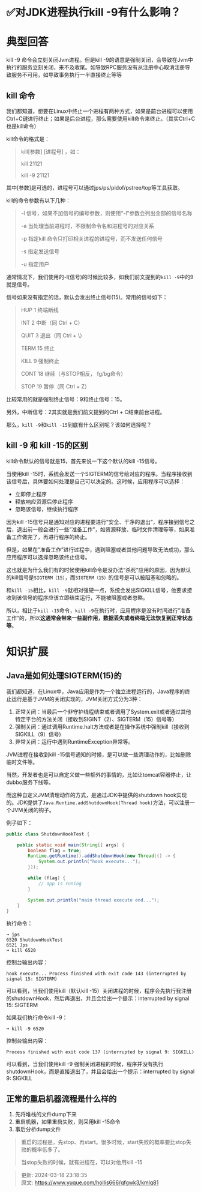 # ✅对JDK进程执行kill -9有什么影响？

# 典型回答
kill -9 命令会立刻关闭Jvm进程。但是kill -9的语意是强制关闭，会导致在Jvm中执行的服务立刻关闭，来不及收尾。如导致RPC服务没有从注册中心取消注册导致服务不可用，如导致事务执行一半直接终止等等

## kill 命令
我们都知道，想要在Linux中终止一个进程有两种方式，如果是前台进程可以使用Ctrl+C键进行终止；如果是后台进程，那么需要使用kill命令来终止。（其实Ctrl+C也是kill命令）

kill命令的格式是：

> kill[参数] [进程号] ，如：
>
> kill 21121 
>
> kill -9 21121
>

其中[参数]是可选的，进程号可以通过jps/ps/pidof/pstree/top等工具获取。

kill的命令参数有以下几种：

> -l 信号，如果不加信号的编号参数，则使用“-l”参数会列出全部的信号名称
>
> -a 当处理当前进程时，不限制命令名和进程号的对应关系
>
> -p 指定kill 命令只打印相关进程的进程号，而不发送任何信号
>
> -s 指定发送信号
>
> -u 指定用户
>

通常情况下，我们使用的-l(信号)的时候比较多，如我们前文提到的`kill -9`中的9就是信号。

信号如果没有指定的话，默认会发出终止信号(15)。常用的信号如下：

> HUP 1 终端断线
>
> INT 2 中断（同 Ctrl + C）
>
> QUIT 3 退出（同 Ctrl + \）
>
> TERM 15 终止
>
> KILL 9 强制终止
>
> CONT 18 继续（与STOP相反， fg/bg命令）
>
> STOP 19 暂停（同 Ctrl + Z）
>

比较常用的就是强制终止信号：9和终止信号：15。

另外，中断信号：2其实就是我们前文提到的Ctrl + C结束前台进程。

那么，`kill -9`和`kill -15`到底有什么区别呢？该如何选择呢？

## kill -9 和 kill -15的区别
kill命令默认的信号就是15，首先来说一下这个默认的kill -15信号。

当使用kill -15时，系统会发送一个SIGTERM的信号给对应的程序。当程序接收到该信号后，具体要如何处理是自己可以决定的。这时候，应用程序可以选择：

+ 立即停止程序
+ 释放响应资源后停止程序
+ 忽略该信号，继续执行程序

因为kill -15信号只是通知对应的进程要进行”安全、干净的退出”，程序接到信号之后，退出前一般会进行一些”准备工作”，如资源释放、临时文件清理等等，如果准备工作做完了，再进行程序的终止。

但是，如果在”准备工作”进行过程中，遇到阻塞或者其他问题导致无法成功，那么应用程序可以选择忽略该终止信号。

这也就是为什么我们有的时候使用kill命令是没办法”杀死”应用的原因，因为默认的kill信号是`SIGTERM（15）`，而`SIGTERM（15）`的信号是可以被阻塞和忽略的。

和`kill -15`相比，`kill -9`就相对强硬一点，系统会发出SIGKILL信号，他要求接收到该信号的程序应该立即结束运行，不能被阻塞或者忽略。

所以，相比于`kill -15`命令，`kill -9`在执行时，应用程序是没有时间进行”准备工作”的，所以**这通常会带来一些副作用，数据丢失或者终端无法恢复到正常状态等**。

# 知识扩展
## Java是如何处理SIGTERM(15)的
我们都知道，在Linux中，Java应用是作为一个独立进程运行的，Java程序的终止运行是基于JVM的关闭实现的，JVM关闭方式分为3种：

1. 正常关闭：当最后一个非守护线程结束或者调用了System.exit或者通过其他特定平台的方法关闭（接收到SIGINT（2）、SIGTERM（15）信号等）
2. 强制关闭：通过调用Runtime.halt方法或者是在操作系统中强制kill（接收到SIGKILL（9）信号)
3. 异常关闭：运行中遇到RuntimeException异常等。

JVM进程在接收到kill -15信号通知的时候，是可以做一些清理动作的，比如删除临时文件等。

当然，开发者也是可以自定义做一些额外的事情的，比如让tomcat容器停止，让dubbo服务下线等。

而这种自定义JVM清理动作的方式，是通过JDK中提供的shutdown hook实现的。JDK提供了`Java.Runtime.addShutdownHook(Thread hook)`方法，可以注册一个JVM关闭的钩子。

例子如下：

```java
public class ShutdownHookTest {

    public static void main(String[] args) {
        boolean flag = true;
        Runtime.getRuntime().addShutdownHook(new Thread(() -> {
            System.out.println("hook execute...");
        }));

        while (flag) {
            // app is runing
        }

        System.out.println("main thread execute end...");
    }
}
```

执行命令：

```shell
➜ jps
6520 ShutdownHookTest
6521 Jps
➜ kill 6520
```

控制台输出内容：

`hook execute... Process finished with exit code 143 (interrupted by signal 15: SIGTERM)`

可以看到，当我们使用kill（默认kill -15）关闭进程的时候，程序会先执行我注册的shutdownHook，然后再退出，并且会给出一个提示：interrupted by signal 15: SIGTERM

如果我们执行命令kill -9：

```shell
➜ kill -9 6520
```

控制台输出内容：

`Process finished with exit code 137 (interrupted by signal 9: SIGKILL)`

可以看到，当我们使用kill -9 强制关闭进程的时候，程序并没有执行shutdownHook，而是直接退出了，并且会给出一个提示：interrupted by signal 9: SIGKILL

## 正常的重启机器流程是什么样的
1. 先将堆栈的文件dump下来
2. 重启机器，如果重启失败，则采用kill -15命令
3. 事后分析dump文件



> 重启的过程是，先stop、再start。很多时候，start失败的概率要比stop失败的概率低多了。
>
> 当stop失败的时候，就有进程在，可以对他用kill -15
>



> 更新: 2024-03-18 23:18:35  
> 原文: <https://www.yuque.com/hollis666/qfgwk3/kmlq81>